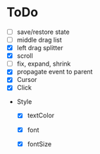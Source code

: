 # ToDo
* [ ] save/restore state
* [ ] middle drag list
* [x] left drag splitter
* [x] scroll
* [ ] fix, expand, shrink
* [x] propagate event to parent
* [x] Cursor
* [x] Click
* Style
    * [x] textColor
    * [x] font
    * [x] fontSize

